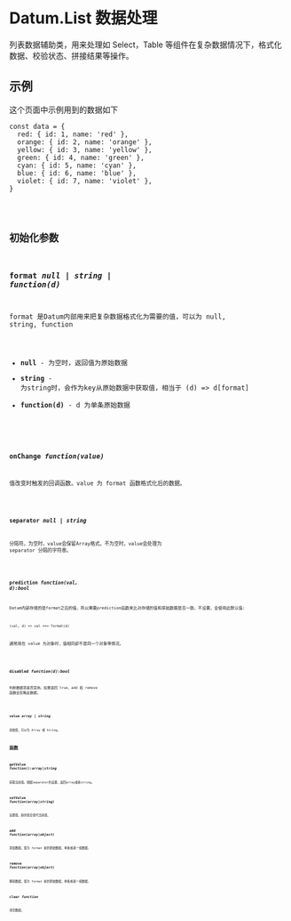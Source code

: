 # Datum.List 数据处理

列表数据辅助类，用来处理如 Select，Table 等组件在复杂数据情况下，格式化数据、校验状态、拼接结果等操作。


## 示例

这个页面中示例用到的数据如下
```
const data = {
  red: { id: 1, name: 'red' },
  orange: { id: 2, name: 'orange' },
  yellow: { id: 3, name: 'yellow' },
  green: { id: 4, name: 'green' },
  cyan: { id: 5, name: 'cyan' },
  blue: { id: 6, name: 'blue' },
  violet: { id: 7, name: 'violet' },
}
```
<code name="example" />

## 初始化参数

### format  *null | string | function(d)*
format 是Datum内部用来把复杂数据格式化为需要的值，可以为 null, string, function

- **null** - 为空时，返回值为原始数据
- **string** - 为string时，会作为key从原始数据中获取值，相当于 (d) => d\[format]
- **function(d)** - d 为单条原始数据

<code name="format" />

### onChange *function(value)*
值改变时触发的回调函数。value 为 format 函数格式化后的数据。

<code name="onchange" />

### separator *null | string*
分隔符。为空时，value会保留Array格式。不为空时，value会处理为 separator 分隔的字符串。

<code name="separator" />

### prediction *function(val, d):bool*
Datum内部存储的是format之后的值，所以需要prediction函数来比对存储的值和原始数据是否一致。不设置，会使用此默认值:
```
(val, d) => val === format(d)
```

通常用在 value 为对象时，值相同却不是同一个对象等情况。

<code name="prediction" />

### disabled *function(d):bool*
判断数据项是否禁用。如果返回 true，add 和 remove 函数会忽略此数据。

<code name="disabled" />

### value *array | string*
初始值，可以为 Array 或 String。

## 函数

### getValue *function():array|string*
获取当前值。根据separator的设置，返回array或者string。

### setValue *function(array|string)*
设置值。新的值会替代当前值。

### add *function(array|object)*
添加数据。值为 format 前的原始数据，单条或者一组数据。

### remove *function(array|object)*
移除数据。值为 format 前的原始数据，单条或者一组数据。

### clear *function*
清空数据。